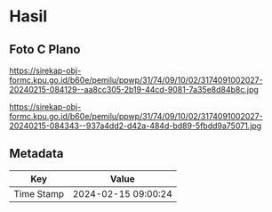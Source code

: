 # Hasil

## Foto C Plano

https://sirekap-obj-formc.kpu.go.id/b60e/pemilu/ppwp/31/74/09/10/02/3174091002027-20240215-084129--aa8cc305-2b19-44cd-9081-7a35e8d84b8c.jpg

https://sirekap-obj-formc.kpu.go.id/b60e/pemilu/ppwp/31/74/09/10/02/3174091002027-20240215-084343--937a4dd2-d42a-484d-bd89-5fbdd9a75071.jpg


## Metadata

| Key        | Value               |
| ---------- | ------------------- |
| Time Stamp | 2024-02-15 09:00:24 |




